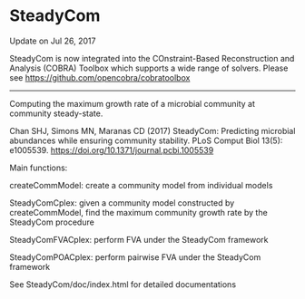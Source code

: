 # SteadyCom

Update on Jul 26, 2017

SteadyCom is now integrated into the COnstraint-Based Reconstruction and Analysis (COBRA) Toolbox which supports a wide range of solvers. Please see https://github.com/opencobra/cobratoolbox

_______

Computing the maximum growth rate of a microbial community at community steady-state.

Chan SHJ, Simons MN, Maranas CD (2017) SteadyCom: Predicting microbial abundances while ensuring community stability. PLoS Comput Biol 13(5): e1005539. https://doi.org/10.1371/journal.pcbi.1005539

Main functions:

createCommModel: create a community model from individual models

SteadyComCplex: given a community model constructed by createCommModel, find the maximum community growth rate by the SteadyCom procedure

SteadyComFVACplex: perform FVA under the SteadyCom framework

SteadyComPOACplex: perform pairwise FVA under the SteadyCom framework

See SteadyCom/doc/index.html for detailed documentations
